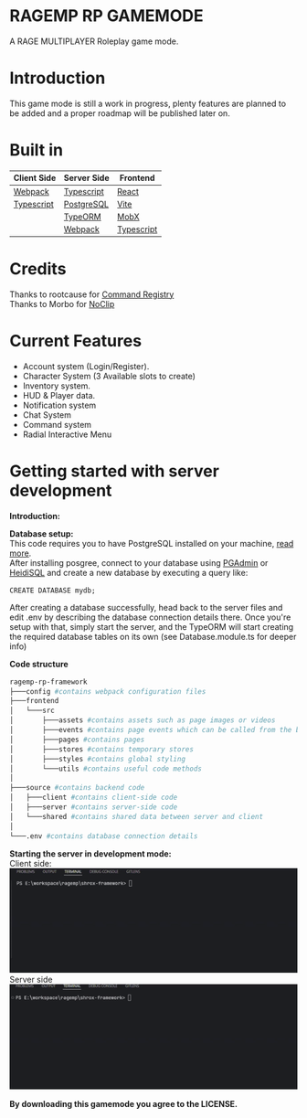 # RAGEMP RP GAMEMODE

A RAGE MULTIPLAYER Roleplay game mode.

# Introduction
>
This game mode is still a work in progress, plenty features are planned to be added and a proper roadmap will be published later on.



# Built in
>

| Client Side| Server Side | Frontend |
|----------|----------|----------|
| [Webpack](https://webpack.js.org/) | [Typescript](https://www.typescriptlang.org/)     | [React](https://react.dev/)    |
| [Typescript](https://www.typescriptlang.org/) | [PostgreSQL](https://www.postgresql.org/)    | [Vite](https://vitejs.dev/)    |
|    | [TypeORM](https://typeorm.io/)    | [MobX](https://mobx.js.org/README.html)    |
|    | [Webpack](https://webpack.js.org/)    | [Typescript](https://www.typescriptlang.org/)   |


>
# Credits<br>
Thanks to rootcause for [Command Registry](https://rage.mp/files/file/375-improved-commands/)<br>
Thanks to Morbo for [NoClip](https://rage.mp/files/file/163-noclip/)

# Current Features
 - Account system (Login/Register).
 - Character System (3 Available slots to create)
 - Inventory system.
 - HUD & Player data.
 - Notification system
 - Chat System
 - Command system
 - Radial Interactive Menu
 #

# Getting started with server development
>
**Introduction:**<br>


>
**Database setup:**<br>
This code requires you to have PostgreSQL installed on your machine, [read more](https://www.postgresql.org/).<br>
After installing posgree, connect to your database using [PGAdmin](https://www.pgadmin.org/) or [HeidiSQL](https://www.heidisql.com/) and create a new database by executing a query like:
```
CREATE DATABASE mydb;
```
After creating a database successfully, head back to the server files and edit .env by describing the database connection details there.
Once you're setup with that, simply start the server, and the TypeORM will start creating the required database tables on its own (see Database.module.ts for deeper info)
>
**Code structure**

```sh
ragemp-rp-framework
├───config #contains webpack configuration files
├───frontend
│   └───src
│       ├───assets #contains assets such as page images or videos
│       ├───events #contains page events which can be called from the backend
│       ├───pages #contains pages
│       ├───stores #contains temporary stores
│       ├───styles #contains global styling
│       └───utils #contains useful code methods
│
├───source #contains backend code
│   ├───client #contains client-side code
│   ├───server #contains server-side code
│   └───shared #contains shared data between server and client
│
└───.env #contains database connection details
```
>
**Starting the server in development mode:**<br>
Client side:<br>
![.vid](./docs/gifs/client-watch.gif)<br>
Server side<br>
![.vid](./docs/gifs/server-watch.gif)


**By downloading this gamemode you agree to the LICENSE.**